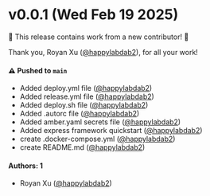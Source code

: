 # v0.0.1 (Wed Feb 19 2025)

:tada: This release contains work from a new contributor! :tada:

Thank you, Royan Xu ([@happylabdab2](https://github.com/happylabdab2)), for all your work!

#### ⚠️ Pushed to `main`

- Added deploy.yml file ([@happylabdab2](https://github.com/happylabdab2))
- Added release.yml file ([@happylabdab2](https://github.com/happylabdab2))
- Added deploy.sh file ([@happylabdab2](https://github.com/happylabdab2))
- Added .autorc file ([@happylabdab2](https://github.com/happylabdab2))
- Added amber.yaml secrets file ([@happylabdab2](https://github.com/happylabdab2))
- Added express framework quickstart ([@happylabdab2](https://github.com/happylabdab2))
- create .docker-compose.yml ([@happylabdab2](https://github.com/happylabdab2))
- create README.md ([@happylabdab2](https://github.com/happylabdab2))

#### Authors: 1

- Royan Xu ([@happylabdab2](https://github.com/happylabdab2))
